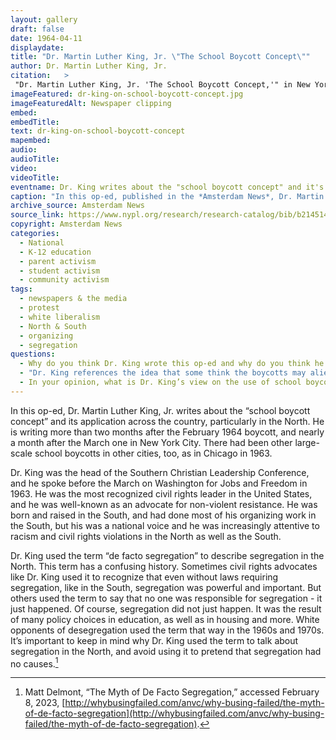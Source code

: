 ```yaml
---
layout: gallery
draft: false
date: 1964-04-11
displaydate: 
title: "Dr. Martin Luther King, Jr. \"The School Boycott Concept\""
author:	Dr. Martin Luther King, Jr. 
citation:	>
 "Dr. Martin Luther King, Jr. 'The School Boycott Concept,'" in New York City Civil Rights History Project, Accessed: [Month Day, Year], https://nyccivilrightshistory.org/topics/boycotting-ny-schools/responding-to-the-boycott/dr-king-on-school-boycott-concept.
imageFeatured: dr-king-on-school-boycott-concept.jpg
imageFeaturedAlt: Newspaper clipping
embed: 
embedTitle: 
text: dr-king-on-school-boycott-concept
mapembed: 
audio: 
audioTitle: 
video: 
videoTitle: 
eventname: Dr. King writes about the "school boycott concept" and it's application across the country.
caption: "In this op-ed, published in the *Amsterdam News*, Dr. Martin Luther King, Jr. writes about the \"school boycott concept\" and its application across the country, particularly in the North."
archive_source: Amsterdam News
source_link: https://www.nypl.org/research/research-catalog/bib/b21451436
copyright: Amsterdam News
categories:
  - National
  - K-12 education
  - parent activism
  - student activism
  - community activism
tags:
  - newspapers & the media
  - protest
  - white liberalism
  - North & South 
  - organizing
  - segregation
questions: 
  - Why do you think Dr. King wrote this op-ed and why do you think he published it in the *Amsterdam News*? Who was the intended audience and what was his intended purpose?
  - "Dr. King references the idea that some think the boycotts may alienate certain \"allies\" in the movement. To whom do you think he is referring? What is his response to that idea?"
  - In your opinion, what is Dr. King’s view on the use of school boycotts?
---
```


In this op-ed, Dr. Martin Luther King, Jr. writes about the “school boycott concept” and its application across the country, particularly in the North. He is writing more than two months after the February 1964 boycott, and nearly a month after the March one in New York City. There had been other large-scale school boycotts in other cities, too, as in Chicago in 1963.

Dr. King was the head of the Southern Christian Leadership Conference, and he spoke before the March on Washington for Jobs and Freedom in 1963. He was the most recognized civil rights leader in the United States, and he was well-known as an advocate for non-violent resistance. He was born and raised in the South, and had done most of his organizing work in the South, but his was a national voice and he was increasingly attentive to racism and civil rights violations in the North as well as the South.

Dr. King used the term “de facto segregation” to describe segregation in the North. This term has a confusing history. Sometimes civil rights advocates like Dr. King used it to recognize that even without laws requiring segregation, like in the South, segregation was powerful and important. But others used the term to say that no one was responsible for segregation - it just happened. Of course, segregation did not just happen. It was the result of many policy choices in education, as well as in housing and more. White opponents of desegregation used the term that way in the 1960s and 1970s. It’s important to keep in mind why Dr. King used the term to talk about segregation in the North, and avoid using it to pretend that segregation had no causes.[^1]

[^1]: Matt Delmont, “The Myth of De Facto Segregation,” accessed February 8, 2023, [http://whybusingfailed.com/anvc/why-busing-failed/the-myth-of-de-facto-segregation](http://whybusingfailed.com/anvc/why-busing-failed/the-myth-of-de-facto-segregation).
